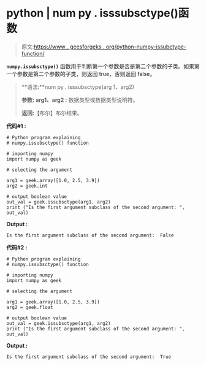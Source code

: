 # python | num py . isssubsctype()函数

> 原文:[https://www . geesforgeks . org/python-numpy-issubctype-function/](https://www.geeksforgeeks.org/python-numpy-issubsctype-function/)

**`numpy.issubsctype()`** 函数用于判断第一个参数是否是第二个参数的子类。如果第一个参数是第二个参数的子类，则返回 true，否则返回 false。

> **语法:**num py . isssubsctype(arg 1，arg2)
> 
> **参数:**
> **arg1、arg2 :** 数据类型或数据类型说明符。
> 
> **返回:**【布尔】布尔结果。

**代码#1 :**

```
# Python program explaining
# numpy.issubsctype() function

# importing numpy
import numpy as geek

# selecting the argument

arg1 = geek.array([1.0, 2.5, 3.9])
arg2 = geek.int

# output boolean value
out_val = geek.issubsctype(arg1, arg2)
print ("Is the first argument subclass of the second argument: ", out_val) 
```

**Output :**

```
Is the first argument subclass of the second argument:  False

```

**代码#2 :**

```
# Python program explaining
# numpy.issubsctype() function

# importing numpy
import numpy as geek

# selecting the argument

arg1 = geek.array([1.0, 2.5, 3.9])
arg2 = geek.float

# output boolean value
out_val = geek.issubsctype(arg1, arg2)
print ("Is the first argument subclass of the second argument: ", out_val) 
```

**Output :**

```
Is the first argument subclass of the second argument:  True

```